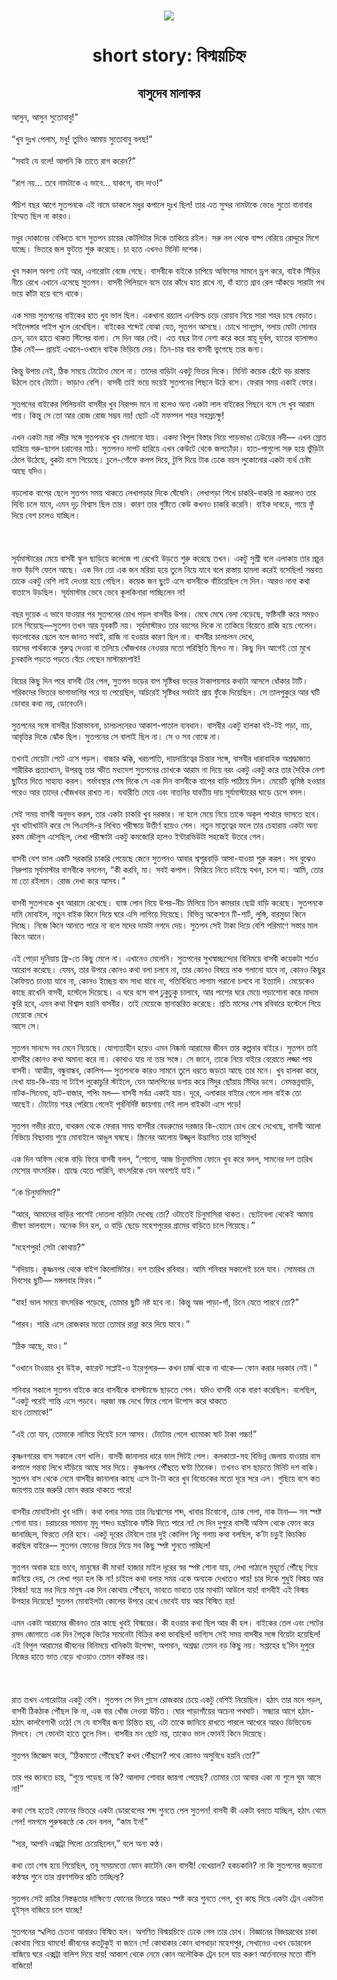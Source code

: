 <div align=center> <img src="../../metadata/images/rabibasariya/short-story:-বিস্ময়চিহ্ন.jpg" align="center" ></div>
<h1 align=center>short story: বিস্ময়চিহ্ন</h1>
<h2 align=center>বাসুদেব মালাকর</h2>
আসুন, আসুন সুতোবাবু!”<br> <br>“খুব দুঃখ পেলাম, মধু! তুমিও আমায় সুতোবাবু বলছ!”<br> <br>“সবাই যে বলে! আপনি কি তাতে রাগ করেন?”<br> <br>“রাগ নয়... তবে নামটাকে এ ভাবে... যাকগে, বাদ দাও!”<br> <br>পঁচিশ বছর আগে সুতপনকে এই নামে ডাকলে মধুর কপালে দুঃখ ছিল! তার এত সুন্দর নামটাকে ভেঙে সুতো বানাবার হিম্মত ছিল না কারও।<br> <br>মধুর দোকানের বেঞ্চিতে বসে সুতপন চায়ের কেটলিটার দিকে তাকিয়ে রইল। সরু নল থেকে বাষ্প বেরিয়ে রোদ্দুরে মিশে যাচ্ছে। ভিতরে জল ফুটতে শুরু করেছে। চা হতে এখনও মিনিট দশেক।<br> <br>খুব সকাল অবশ্য নেই আর, এগারোটা বেজে গেছে। বাসবীকে বাইকে চাপিয়ে অফিসের সামনে ড্রপ করে, বাইক সিঁড়ির নীচে রেখে এখানে এসেছে সুতপন। বাসবী পিলিয়নে বসে তার কাঁধে হাত রাখে না, বাঁ হাতে গ্রাব রেল আঁকড়ে সারাটা পথ ভয়ে কাঁটা হয়ে বসে থাকে।<br> <br>এক সময় সুতপনের বাইকের হাত খুব ভাল ছিল। একখানা রয়্যাল এনফিল্ড চড়ে রোয়াব নিয়ে সারা শহর চষে বেড়াত। সাইলেন্সার পাইপ খুলে রেখেছিল। বাইকের শব্দেই বোঝা যেত, সুতপন আসছে। চোখে সানগ্লাস, গলায় মোটা সোনার চেন, ডান হাতে থাকত স্টিলের বালা। সে দিন আর নেই। এত বছর টানা নেশা করে করে স্নায়ু দুর্বল, হাতের ব্যালান্সও ঠিক নেই— প্রায়ই এখানে-ওখানে বাইক ভিড়িয়ে দেয়। তিন-চার বার বাসবী ভুগেছে তার জন্য।<br> <br>কিন্তু উপায় নেই, ঠিক সময়ে টোটোও মেলে না। তাদের বাড়িটা একটু ভিতর দিকে। মিনিট কয়েক হেঁটে বড় রাস্তায় উঠলে তবে টোটো। ভাড়াও বেশি। বাসবী তাই ভয়ে ভয়েই সুতপনের পিছনে উঠে বসে। ফেরার সময় একাই ফেরে।<br> <br>সুতপনের বাইকের পিলিয়নটা বাসবীর খুব নিরাপদ মনে না হলেও অন্য একটা লাল বাইকের পিছনে বসে সে খুব আরাম পায়। কিন্তু সে তো আর রোজ রোজ সম্ভব নয়! ছোট এই মফস্সল শহর সহস্রচক্ষু!<br> <br>এখন একটা মরা নদীর সঙ্গে সুতপনকে খুব মেলানো যায়। একদা বিপুল বিস্তার নিয়ে পাড়ভাঙা ঢেউয়ের নদী— এখন স্রোত হারিয়ে গরু-ছাগল চরানোর মাঠ।  সুতপনও দাপট হারিয়ে এখন কেউটে থেকে জলঢোঁড়া। হাত-পাগুলো সরু হয়ে ভুঁড়িটা ঠেলে উঠেছে, বুকটা বসে গিয়েছে। চুলে-গোঁফে কলপ দিয়ে, টুপি দিয়ে টাক ঢেকে বয়স লুকোনোর একটা ব্যর্থ চেষ্টা আছে যদিও।<br> <br>বড়লোক বাপের ছেলে সুতপন সময় থাকতে লেখাপড়ার দিকে ঘেঁষেনি। লেখাপড়া শিখে চাকরি-বাকরি না করলেও তার দিব্যি চলে যাবে, এমন দৃঢ় বিশ্বাস ছিল তার। কারণ তার গুষ্টিতে কেউ কখনও চাকরি করেনি। বাইক দাবড়ে, গায়ে ফুঁ দিয়ে বেশ চলেও যাচ্ছিল।<br> <br><br> <br>সূর্যমাস্টারের মেয়ে বাসবী স্কুল ছাড়িয়ে কলেজে পা রেখেই উড়তে শুরু করেছে তখন। একটু সুশ্রী বলে এলাকায় তার প্রচুর ভক্ত বঁড়শি ফেলে আছে। এক দিন তো এক জন মরিয়া হয়ে তুলে নিয়ে যাবে বলে রাস্তায় হামলা করেই বসেছিল! সম্ভবত তাকে একটু বেশি লাই দেওয়া হয়ে গেছিল। কয়েক জন ছুটে এসে বাসবীকে বাঁচিয়েছিল সে দিন। আরও নানা কথা বাতাসে উড়ছিল। সূর্যমাস্টার ভেবে ভেবে কূলকিনারা পাচ্ছিলেন না!<br> <br>বছর দুয়েক এ ভাবে যাওয়ার পর সুতপনের চোখ পড়ল বাসবীর উপর। মেঘে মেঘে বেলা বেড়েছে, ফষ্টিনষ্টি করে সময়ও চলে গিয়েছে—সুতপন তখন আর যুবকটি নয়। সূর্যমাস্টারও তার বয়সের দিকে না তাকিয়ে বিয়েতে রাজি হয়ে গেলেন। বড়লোকের ছেলে বলে জানত সবাই, রাজি না হওয়ার কারণ ছিল না। বাসবীর চালচলন দেখে,<br>
বয়সের পার্থক্যকে গুরুত্ব দেওয়া বা তলিয়ে খোঁজখবর নেওয়ার মতো পরিস্থিতি ছিলও না। কিছু দিন আগেই তো মুখে চুনকালি পড়তে পড়তে বেঁচে গেছেন মাস্টারমশাই!<br> <br>বিয়ের কিছু দিন পরে বাসবী টের পেল, সুতপন ভড়ের বাপ সৃষ্টিধর ভড়ের টাকাপয়সার কথাটা আসলে ধোঁকার টাটি। শরিকদের ভিতরে ভাগাভাগির পরে যা পেয়েছিল, অচিরেই সৃষ্টিধর সবটাই প্রায় ফুঁকে দিয়েছিল। সে তালপুকুরে আর ঘটি ডোবার কথা নয়, ডোবেওনি।<br> <br>সুতপনের সঙ্গে বাসবীর চিন্তাভাবনা, চালচলনেরও আকাশ-পাতাল ব্যবধান। বাসবীর একটু হালকা বই-টই পড়া, নাচ, আবৃত্তির দিকে ঝোঁক ছিল। সুতপনের সে বালাই ছিল না। সে ও সব বোঝে না।<br> <br>তখনই মেয়েটা পেটে এসে পড়ল। বাচ্চার ঝক্কি, খরচপাতি, দায়দায়িত্বের চিন্তার সঙ্গে, বাসবীর ধারাবাহিক অশ্রদ্ধাজাত শারীরিক প্রত্যাখ্যান, উপরন্তু তার স্ফীত মধ্যদেশ সুতপনের চোখকে আরাম না দিয়ে বরং একটু একটু করে তার দৈহিক নেশা ছুটিয়ে দিতে সাহায্য করল। গর্ভাবস্থার শেষ দিকে সে এক দিন বাসবীকে বাপের বাড়ি পাঠিয়ে দিল। মেয়েটি ভূমিষ্ঠ হওয়ার পরেও আর তাদের খোঁজখবর রাখত না। যথারীতি মেয়ে এবং নাতনির যাবতীয় দায় সূর্যমাস্টারের ঘাড়ে চেপে বসল।<br> <br>সেই সময় বাসবী অনুভব করল, তার একটা চাকরি খুব দরকার। না হলে মেয়ে নিয়ে তাকে অকূল পাথারে ভাসতে হবে। খুব খাটাখাটনি করে সে পিএসসি-র লিখিত পরীক্ষায় উত্তীর্ণ হয়েও গেল। নতুন মাতৃত্বের ফলে তার চেহারায় একটা অন্য রকম জৌলুস এসেছিল, লেখা পরীক্ষাটা একটু কমজোরি হলেও ইন্টারভিউটা সহজেই উতরে গেল।<br> <br>বাসবী বেশ ভাল একটি সরকারি চাকরি পেয়েছে জেনে সুতপনও আবার শ্বশুরবাড়ি আসা-যাওয়া শুরু করল। সব বুঝেও নিরুপায় সূর্যমাস্টার বাসবীকে বললেন, “কী করবি, মা। সবই কপাল। ফিরিয়ে নিতে চাইছে যখন, চলে যা। আমি, তোর মা তো রইলাম। রোজ দেখা করে আসব।”<br> <br>বাসবী সুতপনকে খুব আরামে রেখেছে। ব্যাঙ্ক লোন নিয়ে উপর-নীচ মিলিয়ে তিন কামরার ছোট্ট বাড়ি করেছে। সুতপনকে দামি মোবাইল, নতুন বাইক কিনে দিয়ে ঘরে এসি লাগিয়ে দিয়েছে। বিভিন্ন অকেশনে টি-শার্ট, লুঙ্গি, বারমুডা কিনে দিচ্ছে। নিজে কিনে আনতে পারে না বলে মদের দামটা নগদে দেয়। সুতপন সেই টাকা দিয়ে বেশি পরিমাণে সস্তার মাল কিনে আনে।<br> <br>এই পোড়া দুনিয়ায় ফ্রি-তে কিছু মেলে না। এখানেও মেলেনি। সুতপনের সুখস্বাচ্ছন্দ্যের বিনিময়ে বাসবী কয়েকটা শর্তও আরোপ করেছে। যেমন, তার উপরে কোনও কথা বলা চলবে না, তার কোনও বিষয়ে নাক গলানো যাবে না, কোনও কিছুর কৈফিয়ত চাওয়া যাবে না, কোনও ইচ্ছেয় বাদ সাধা যাবে না, গতিবিধিতে লাগাম পরানো চলবে না ইত্যাদি। মেয়েকেও কাছে রাখেনি বাসবী, হস্টেলে দিয়েছে। এ ঘরে বসে বাপ ঢুকুঢুকু চালাবে, আর পাশের ঘরে মেয়ে পড়াশোনা করে মাদাম কুরি হবে, এমন কথা বিশ্বাস হয়নি বাসবীর। তাই মেয়েকে স্থানান্তরিত করেছে। প্রতি মাসের শেষ রবিবারে হস্টেলে গিয়ে মেয়েকে দেখে<br>
আসে সে।<br> <br>সুতপন সানন্দে সব মেনে নিয়েছে। যোগ্যতাহীন হয়েও এমন নিষ্কর্মা আরামের জীবন তার কল্পনার বাইরে। সুতপন তাই বাসবীর কোনও কথা অমান্য করে না। কোথাও যায় না তার সঙ্গে। সে  জানে, তাকে নিয়ে বাইরে বেরোতে লজ্জা পায় বাসবী। আত্মীয়, বন্ধুবান্ধব, কোলিগ— সুতপনকে কারও সামনে তুলে ধরতে জড়তা আছে তার মনে। খুব হালকা করে, দেখা যায়-কি-যায় না টাইপ লুকোচুরি স্টাইলে, যেন আলপিনের ডগায় করে সিঁদুর ছোঁয়ায় সিঁথির ডগে। নেমন্তন্নবাড়ি, নাটক-সিনেমা, হাট-বাজার, শপিং মল— বাসবী সর্বত্র একাই যায়। দূরে, এলাকার বাইরে গেলে লাল বাইক তো আছেই। টোটোয় শহর পেরিয়ে গেলেই পূর্বনির্দিষ্ট জায়গায় সেই লাল বাইকটা এসে পড়ে!<br> <br>সুতপন গভীর রাতে, বাথরুম থেকে ফেরার সময় বাসবীর বেডরুমের দরজার কি-হোলে চোখ রেখে দেখেছে, বাসবী আলো নিভিয়ে বিছানায় শুয়ে মোবাইলে আঙুল ঘষছে। স্ক্রিনের আলোয় উজ্জ্বল উদ্ভাসিত তার হাসিমুখ!<br> <br>এক দিন অফিস থেকে বাড়ি ফিরে বাসবী বলল, “শোনো, আজ চিনুমাসিমা ফোনে খুব করে বলল,  সামনের দশ তারিখ মেসোর বাৎসরিক। শ্রাদ্ধে যেতে পারিনি, বাৎসরিকে যেন অবশ্যই যাই।”<br> <br>“কে চিনুমাসিমা?”<br> <br>“আরে, আমাদের বাড়ির পাশেই দোতলা বাড়িটা দেখেছ তো? ওটাতেই চিনুমাসিরা থাকত। ছোটবেলা থেকেই আমায় ভীষণ ভালবাসে। অনেক দিন হল, ও বাড়ি ছেড়ে মহেশপুরের গ্রামের বাড়িতে চলে গিয়েছে।”<br> <br>“মহেশপুর! সেটা কোথায়?”<br> <br>“নদিয়ায়। কৃষ্ণনগর থেকে বাইশ কিলোমিটার। দশ তারিখ রবিবার। আমি শনিবার সকালেই চলে যাব। সোমবার মে দিবসের ছুটি— মঙ্গলবার ফিরব।”<br> <br>“বাহ! ভাল সময়ে বাৎসরিক পড়েছে, তোমার ছুটি নষ্ট হবে না। কিন্তু অজ পাড়া-গাঁ, চিনে যেতে পারবে তো?”<br> <br>“পারব। শান্তি এসে রোজকার মতো তোমার রান্না করে দিয়ে যাবে।”<br> <br>“ঠিক আছে, যাও।”<br> <br>“ওখানে টাওয়ার খুব উইক, কারেন্ট সাপ্লাই-ও ইরেগুলার— কখন চার্জ থাকে না থাকে— ফোন করার দরকার নেই।”<br> <br>শনিবার সকালে সুতপন বাইকে করে বাসবীকে বাসস্ট্যান্ডে ছাড়তে গেল। যদিও বাসবী ওকে বারণ করেছিল। বলেছিল, “একটু পরেই শান্তি এসে পড়বে। দরজা বন্ধ দেখে ফিরে গেলে উপোস করে থাকতে<br>
হবে তোমাকে!”<br> <br>“এই তো যাব, তোমাকে নামিয়ে দিয়েই চলে আসব। টোটোয় গেলে খামোকা ষাট টাকা গচ্চা!”<br> <br>কৃষ্ণনগরের বাস সকালে বেশ খালি। বাসবী জানালার ধারে ভাল সিটই পেল। কলকাতা-সহ বিভিন্ন জেলায় যাওয়ার বাস কপালে গন্তব্য লিখে দাঁড়িয়ে আছে সার দিয়ে। কৃষ্ণনগর পৌঁছতে ঘণ্টা তিনেক। তখনও বাস ছাড়তে মিনিট দশ বাকি। সুতপন বাস থেকে নেমে বাসবীর জানালার কাছে এসে টা-টা করে খুব বিবেচকের মতো দূরে সরে এল। গুছিয়ে বসে কত জায়গায় তার জরুরি ফোন করার থাকতে পারে!<br> <br>বাসবীর মোবাইলটা খুব দামি। কথা বলার সময় তার নিঃশ্বাসের শব্দ, খাবার চিবোনো, ঢোক গেলা, নাক টানা— সব স্পষ্ট শোনা যায়। চরাচরের সামান্য মৃদু শব্দও যন্ত্রটাকে ফাঁকি দিতে পারে না! সে দিন দুপুরে বাসবী অফিস থেকে ফোন করে জানাচ্ছিল, ফিরতে দেরি হবে। একটু দূরের টেবিলে তার দুই কোলিগ নিচু গলায় কথা বলছিল, ক’টা চড়ুই কিচকিচ করছিল বাইরে— সুতপন ফোনের ভিতর দিয়ে সব কিছু স্পষ্ট শুনতে পাচ্ছিল!<br> <br>সুতপন অবাক হয়ে ভাবে, মানুষের কী মাথা! হাজার মাইল দূরের স্বর স্পষ্ট শোনা যায়, লেখা পাঠালে মুহূর্তে পৌঁছে গিয়ে জানিয়ে দেয়, সে লেখা পড়া হল কি না! চাইলে কথা বলার সময় একে অন্যকে দেখতেও পায়! চার দিকে শুধুই বিস্ময় আর বিস্ময়! যন্ত্রে ভর দিয়ে মানুষ এক দিন কোথায় পৌঁছবে, ভাবতে ভাবতে তার মাথাটা আউলে যায়! বাসবীই এই বিস্ময় উপহার দিয়েছে! সুতপন মোবাইলটা কোলের উপরে রেখে ভেবেই যায় আর বিস্মিত হয়!<br> <br>এমন একটা আরামের জীবনও তার কাছে খুবই বিস্ময়ের। কী হওয়ার কথা ছিল আর কী হল। বাইকের তেল এবং পেটের রসদ জোগাতে এক দিন পৈতৃক ভিটের সামনেটা বিক্রির কথা ভাবছিল! ভাগ্যিস সেই সময় বাসবীর সঙ্গে বিয়েটা হয়েছিল! এই বিপুল আরামের জীবনের বিনিময়ে খানিকটা উপেক্ষা, অপমান, অশ্রদ্ধা তেমন বড় কিছু নয়। সপ্তাহের ছ’দিন দুপুরে নিজের হাতে ভাত বেড়ে খাওয়াও তেমন কষ্টকর নয়।<br> <br><br> <br>রাত তখন এগারোটার একটু বেশি। সুতপন সে দিন গ্লাসে রোজকার চেয়ে একটু বেশিই নিয়েছিল। হঠাৎ তার মনে পড়ল, বাসবী ঠিকঠাক পৌঁছল কি না, এক বার খোঁজ নেওয়া উচিত। ঘোর পাড়াগাঁয়ের অচেনা পথঘাট। সন্ধ্যার আগে হঠাৎ-হঠাৎ কালবৈশাখী ওঠে! সে যে বাসবীর জন্য চিন্তিত হয়, এটা তাকে জানিয়ে রাখতে পারলে আখেরে আরও ডিভিডেন্ড মিলবে। সে ফোনটা হাতে তুলে নিল। বাসবীর মন ছোট নয়, তাকেও ভাল ফোনই কিনে দিয়েছে।<br> <br>সুতপন জিজ্ঞেস করে, “ঠিকমতো পৌঁছেছ? কখন পৌঁছলে? পথে কোনও অসুবিধে হয়নি তো?”<br> <br>তার পর জানতে চায়, “শুয়ে পড়েছ না কি? আলাদা শোবার জায়গা পেয়েছ? তোমার তো আবার একা না শুলে ঘুম আসে না!”<br> <br>কথা শেষ হতেই ফোনের ভিতরে একটা ডোরবেলের শব্দ শুনতে পেল সুতপন! বাসবী কী একটা বলতে যাচ্ছিল, হঠাৎ থেমে গেল! গমগমে পুরুষকণ্ঠে কে যেন বলল, “কাম ইন!”<br> <br>“স্যর, আপনি এক্সট্রা পিলো চেয়েছিলেন,” বলে অন্য কণ্ঠ।<br> <br>কথা তো শেষ হয়ে গিয়েছিল, তবু সময়মতো ফোন কাটেনি কেন বাসবী! বেখেয়াল? হকচকানি? না কি সুতপনের জড়ানো কণ্ঠস্বর শুনে তার শ্রবণশক্তির প্রতি তাচ্ছিল্য?<br> <br>সুতপন সেই রাত্রির নিস্তব্ধতার দাক্ষিণ্যে ফোনের ভিতরে আরও স্পষ্ট করে শুনতে পেল, খুব কাছ দিয়ে একটা ট্রেন একটানা হুইস্‌ল বাজিয়ে চলে যাচ্ছে!<br> <br>সুতপনের স্খলিত চেতনা আবারও বিস্মিত হল। অগণিত বিস্ময়চিহ্নে ঢেকে গেল তার চোখ। বিজ্ঞানের বিজয়রথের চাকা কোথায় গিয়ে থামবে! জীবনের কতটুকুই বা জানে সে! কোথাকার কোন ধাপধাড়া মহেশপুর, সেখানেও এখন ডোরবেল বাজিয়ে ঘরে এক্সট্রা বালিশ দিয়ে যায়! আকাশ থেকে নেমে কোন অলৌকিক ট্রেন চলে যায় করুণ আর্তনাদের মতো বাঁশি বাজিয়ে!
